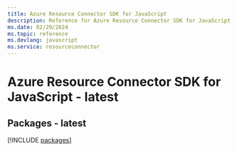```yaml
---
title: Azure Resource Connector SDK for JavaScript
description: Reference for Azure Resource Connector SDK for JavaScript
ms.date: 02/29/2024
ms.topic: reference
ms.devlang: javascript
ms.service: resourceconnector
---
```

# Azure Resource Connector SDK for JavaScript - latest
## Packages - latest
[!INCLUDE [packages](resource-connector-index.md)]
